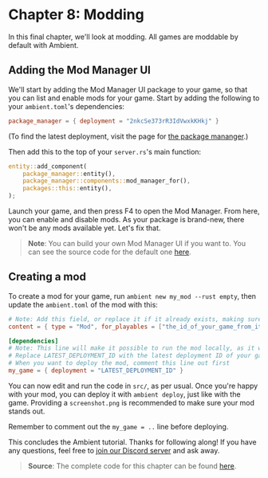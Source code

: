 # Chapter 8: Modding

In this final chapter, we'll look at modding. All games are moddable by default with Ambient.

## Adding the Mod Manager UI

We'll start by adding the Mod Manager UI package to your game, so that you can list and enable mods for your game. Start by adding the following to your `ambient.toml`'s dependencies:

```toml
package_manager = { deployment = "2nkcSe373rR3IdVwxkKHkj" }
```

(To find the latest deployment, visit the page for [the package mananger](https://ambient.run/packages/hr4pxz7kfhzgimicoyh65ydel3aehuhk).)

Then add this to the top of your `server.rs`'s main function:

```rust
entity::add_component(
    package_manager::entity(),
    package_manager::components::mod_manager_for(),
    packages::this::entity(),
);
```

Launch your game, and then press F4 to open the Mod Manager. From here, you can enable and disable mods. As your package is brand-new, there won't be any mods available yet. Let's fix that.

> **Note**: You can build your own Mod Manager UI if you want to. You can see the source code for the
> default one [here](https://github.com/AmbientRun/Ambient/tree/main/guest/rust/packages/tools/package_manager).

## Creating a mod

To create a mod for your game, run `ambient new my_mod --rust empty`, then update the `ambient.toml` of the mod with this:

```toml
# Note: Add this field, or replace it if it already exists, making sure to update the ID:
content = { type = "Mod", for_playables = ["the_id_of_your_game_from_its_ambient_toml"] }

[dependencies]
# Note: This line will make it possible to run the mod locally, as it will pull in your game as a dependency.
# Replace LATEST_DEPLOYMENT_ID with the latest deployment ID of your game, which can be found on the game's page.
# When you want to deploy the mod, comment this line out first
my_game = { deployment = "LATEST_DEPLOYMENT_ID" }
```

You can now edit and run the code in `src/`, as per usual. Once you're happy with your mod, you can deploy it with `ambient deploy`, just like with the game. Providing a `screenshot.png` is recommended to make sure your mod stands out.

Remember to comment out the `my_game = ..` line before deploying.

This concludes the Ambient tutorial. Thanks for following along! If you have any questions, feel free to [join our Discord server](https://discord.gg/ambient) and ask away.

> **Source**: The complete code for this chapter can be found [here](https://github.com/AmbientRun/TutorialProject/tree/chapter-8).
